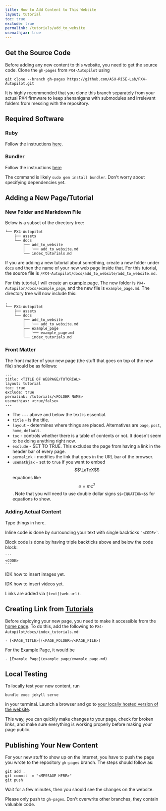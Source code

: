 ```yaml
---
title: How to Add Content to This Website
layout: tutorial
toc: true
exclude: true
permalink: /tutorials/add_to_website
usemathjax: true
---
```


## Get the Source Code

Before adding any new content to this website, you need to get the source code. 
Clone the `gh-pages` from `PX4-Autopilot` using

```
git clone --branch gh-pages https://github.com/ASU-RISE-Lab/PX4-Autopilot.git
```

It is highly recommended that you clone this branch separately from your actual PX4 firmware to keep shenanigans
with submodules and irrelevant folders from messing with the repository.

## Required Software

### Ruby

Follow the instructions [here](https://www.ruby-lang.org/en/documentation/installation/).

### Bundler

Follow the instructions [here](https://bundler.io)

The command is likely `sudo gem install bundler`. Don't worry about specifying dependencies yet.

## Adding a New Page/Tutorial

### New Folder and Markdown File

Below is a subset of the directory tree:

```
└── PX4-Autopilot
    ├── assets
    └── docs
        ├── add_to_website
        │   └── add_to_website.md
        └── index_tutorials.md
```

If you are adding a new tutorial about something, create a new folder under `docs`
and then the name of your new web page inside that. For this tutorial, the source file
is `/PX4-Autopilot/docs/add_to_website/add_to_website.md`.

For this tutorial, I will create an [example page](../example_page/example_page.md). 
The new folder is `PX4-Autopilor/docs/example_page`, and the new file is `example_page.md`.
The directory tree will now include this:
```
.
└── PX4-Autopilot
    ├── assets
    └── docs
        ├── add_to_website
        │   └── add_to_website.md
        ├── example_page
        │   └── example_page.md
        └── index_tutorials.md
```

### Front Matter

The front matter of your new page (the stuff that goes on top of the new file) should be as follows: 
```
---
title: <TITLE OF WEBPAGE/TUTORIAL>
layout: tutorial
toc: true
exclude: true
permalink: /tutorials/<FOLDER NAME>
usemathjax: <true/false>
---
```

- The `---` above and below the text is essential.
- `title` - is the title.
- `layout` - determines where things are placed. Alternatives are `page`, `post`, `home`, `default`.
- `toc` - controls whether there is a table of contents or not. It doesn't seem to be doing anything right now.
- `exclude` - SET TO TRUE. This excludes the page from having a link in the header bar of every page.
- `permalink` - modifies the link that goes in the URL bar of the browser. 
- `usemathjax` - set to `true` if you want to embed $$\LaTeX$$ equations like $$e=mc^2$$. Note that you will need to use double dollar signs `$$<EQUATION>$$` for equations to show.

### Adding Actual Content

Type things in here.

Inline code is done by surrounding your text with single backticks `` `<CODE>` ``.

Block code is done by having triple backticks above and below the code block:

````
```
<CODE>
```
````

IDK how to insert images yet.

IDK how to insert videos yet.

Links are added via `[text](web-url)`.

## Creating Link from [Tutorials](..)

Before deploying your new page, you need to make it accessible from the [home page](../../index.markdown).
To do this, add the following to `PX4-Autopilot/docs/index_tutorials.md`:
```
- [<PAGE_TITLE>](<PAGE_FOLDER>/<PAGE_FILE>)
```

For the [Example Page](../example_page/example_page.md), it would be
```
- [Example Page](example_page/example_page.md)
```

## Local Testing

To locally test your new content, run
```
bundle exec jekyll serve
```
in your terminal. Launch a browser and go to [your locally hosted version of the website](http://127.0.0.1:4000/PX4-Autopilot/).

This way, you can quickly make changes to your page, check for broken links, and make sure everything is working
properly before making your page public.

## Publishing Your New Content

For your new stuff to show up on the internet, you have to push the page you wrote to the repository `gh-pages` branch.
The steps should follow as:
```
git add .
git commit -m "<MESSAGE HERE>"
git push
```

Wait for a few minutes, then you should see the changes on the website.

Please only push to `gh-pages`. Don't overwrite other branches, they contain valuable code.